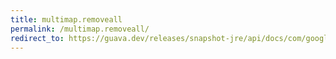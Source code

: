 ```yaml
---
title: multimap.removeall
permalink: /multimap.removeall/
redirect_to: https://guava.dev/releases/snapshot-jre/api/docs/com/google/common/collect/Multimap.html#removeAll-java.lang.Object-
---
```

